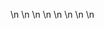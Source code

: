 

















































\n
\n
\n
\n
\n
\n
\n
\n






























































































































































































































































































































































